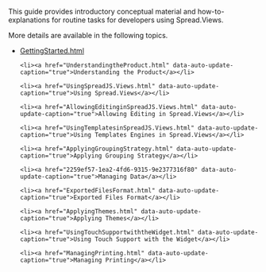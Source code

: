 <p>This guide provides introductory conceptual material and how-to-explanations for routine tasks for developers using Spread.Views.</p>

<p>More details are available in the following topics.</p>

 * [GettingStarted.html](https://github.com/PriyankaGrapecity/finalgithub/wiki)
<ul>
   

    <li><a href="UnderstandingtheProduct.html" data-auto-update-caption="true">Understanding the Product</a></li>

    <li><a href="UsingSpreadJS.Views.html" data-auto-update-caption="true">Using Spread.Views</a></li>

    <li><a href="AllowingEditinginSpreadJS.Views.html" data-auto-update-caption="true">Allowing Editing in Spread.Views</a></li>

    <li><a href="UsingTemplatesinSpreadJS.Views.html" data-auto-update-caption="true">Using Templates Engines in Spread.Views</a></li>

    <li><a href="ApplyingGroupingStrategy.html" data-auto-update-caption="true">Applying Grouping Strategy</a></li>

    <li><a href="2259ef57-1ea2-4fd6-9315-9e2377316f80" data-auto-update-caption="true">Managing Data</a></li>

    <li><a href="ExportedFilesFormat.html" data-auto-update-caption="true">Exported Files Format</a></li>

    <li><a href="ApplyingThemes.html" data-auto-update-caption="true">Applying Themes</a></li>

    <li><a href="UsingTouchSupportwiththeWidget.html" data-auto-update-caption="true">Using Touch Support with the Widget</a></li>

    <li><a href="ManagingPrinting.html" data-auto-update-caption="true">Managing Printing</a></li>
</ul>

